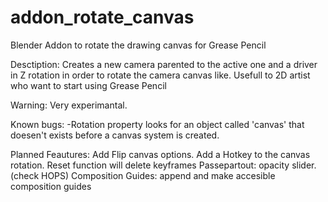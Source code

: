 # addon_rotate_canvas
Blender Addon to rotate the drawing canvas for Grease Pencil

Desctiption: Creates a new camera parented to the active one and a driver in Z rotation in order to rotate the camera canvas like. Usefull to 2D artist who want to start using Grease Pencil

Warning: Very experimantal.

Known bugs:
  -Rotation property looks for an object called 'canvas' that doesen't exists before a canvas system is created.

Planned Feautures:
  Add Flip canvas options.
  Add a Hotkey to the canvas rotation.
  Reset function will delete keyframes
  Passepartout: opacity slider. (check HOPS)
  Composition Guides: append and make accesible composition guides


